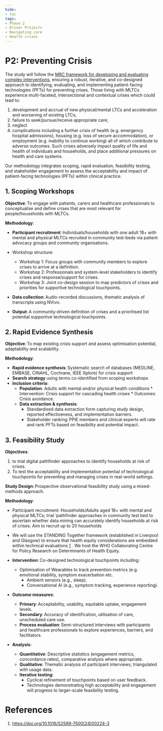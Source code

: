 ```yaml
---
hide:
- toc
tags:
- Phase 2
- Driver Projects
- Navigating care
- Health crises
---
```


# P2: Preventing Crisis
The study will follow the [MRC framework for developing and evaluating complex interventions](https://www.bmj.com/content/374/bmj.n2061), ensuring a robust, iterative, and co-designed approach to identifying, evaluating, and implementing patient-facing technologies (PFTs) for preventing crises. Those living with MLTCs experience multi-faceted, intersectional and contextual crises which could lead to:

  1. development and accrual of new physical/mental LTCs and acceleration and worsening of existing LTCs;
  2. failure to seek/pursue/receive appropriate care;
  3. neglect
  4. complications including a further crisis of health (e.g. emergency hospital
admissions), housing (e.g. loss of secure accommodation), or employment (e.g. inability to continue working) all of which contribute to adverse outcomes. Such crises adversely impact quality of life and health of individuals and households, and place additional pressures on health and care systems.

Our methodology integrates scoping, rapid evaluation, feasibility testing, and stakeholder engagement to assess the acceptability and impact of patient-facing technologies (PFTs) within clinical practice.

## 1. Scoping Workshops

**Objective**: To engage with patients, carers and healthcare professionals to conceptualise and define crises that are most relevant for people/households with MLTCs.  

**Methodology**: 
  * **Participant recruitment**: Individuals/households with one adult 18+ with mental and physical MLTCs recruited in community test-beds via patient advocacy groups and community organisations.
  * Workshop structure:
    * Workshop 1: Focus groups with community members to explore crises to arrive at a definition.
    * Workshop 2: Professionals and system-level stakeholders to identify crises and response/support for crises.
    * Workshop 3: Joint co-design session to map predictors of crises and priorities for supportive technological touchpoints.

  * **Data collection**: Audio-recorded discussions, thematic analysis of transcripts using NVivo.
  * **Output**: A community-driven definition of crises and a prioritised list potential supportive technological touchpoints.

## 2. Rapid Evidence Synthesis

**Objective**: To map existing crisis support and assess optimisation potential, adaptability and scalability.

**Methodology**: 
  * **Rapid evidence synthesis**: Systematic search of databases (MEDLINE, EMBASE, CINAHL, Cochrane, IEEE Xplore) for crisis support
  * **Search strategy** using terms co-identified from scoping workshops 
  * **Inclusion criteria**:
    * **Population**: Adults with mental and/or physical health conditions * Intervention: Crisis support for cascading health crises * Outcomes: Crisis avoidance. 
    * **Data extraction & synthesis**:
      * Standardised data extraction form capturing study design, reported effectiveness, and implementation barriers.
      * Stakeholder ranking: PPIE members and clinical experts will rate and rank PFTs based on feasibility and potential impact.
      
## 3. Feasibility Study

**Objectives**:
  1. to trial digital pathfinder approaches to identify households at risk of crises.
  2. To test the acceptability and implementation potential of technological touchpoints for preventing and managing crises in real-world settings.

**Study Design**: Prospective observational feasibility study using a mixed-methods approach. 

**Methodology**: 
  * Participant recruitment: Households/Adults aged 18+ with mental and physical MLTCs; trial ‘pathfinder approaches in community test bed to ascertain whether data mining can accurately identify households at risk of crises. Aim to recruit up to 20 households
  * We will use the STANDING Together framework (established in Liverpool and Glasgow) to ensure that health equity considerations are embedded within technical evaluations [1](#refs) . We host the WHO Collaborating Centre for Policy Research on Determinants of Health Equity.
    
  * **Intervention**: Co-designed technological touchpoints including:
    * Optimisation of Wearables to track prevention metrics (e.g. emotional stability, symptom exacerbation etc. 
      * Ambient sensors (e.g., sleep).
      * Conversational AI (e.g., symptom tracking, experience reporting).
    
  * **Outcome measures**:
    * **Primary**: Acceptability, usability, equitable uptake, engagement levels.
    * **Secondary**: Accuracy of identification, utilisation of care, unscheduled care use.
    * **Process evaluation**: Semi-structured interviews with participants and healthcare professionals to explore experiences, barriers, and facilitators.
  
  * **Analysis**:
    * **Quantitative**: Descriptive statistics (engagement metrics, concordance rates), comparative analysis where appropriate.
    * **Qualitative**: Thematic analysis of participant interviews, triangulated with usage data.
    * **Iterative testing**:
      * Cyclical refinement of touchpoints based on user feedback.
      * Technologies demonstrating high acceptability and engagement will progress to larger-scale feasibility testing.

<a id="refs"></a>
# References
  1. https://doi.org/10.1016/S2589-7500(24)00224-3
